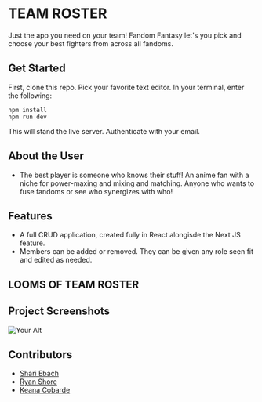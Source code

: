 # TEAM ROSTER
<!-- update the netlify badge above with your own badge that you can find at netlify under settings/general#status-badges -->

Just the app you need on your team! Fandom Fantasy let's you pick and choose your best fighters from across all fandoms.

## Get Started <!-- OPTIONAL, but doesn't hurt -->
First, clone this repo. Pick your favorite text editor. In your terminal, enter the following:

```
npm install
npm run dev
```
This will stand the live server. Authenticate with your email.

## About the User <!-- This is a scaled down user persona -->
- The best player is someone who knows their stuff! An anime fan with a niche for power-maxing and mixing and matching. Anyone who wants to fuse fandoms or see who synergizes with who!

## Features <!-- List your app features using bullets! Do NOT use a paragraph. No one will read that! -->
- A full CRUD application, created fully in React alongisde the Next JS feature. 
- Members can be added or removed. They can be given any role seen fit and edited as needed.

## LOOMS OF TEAM ROSTER<!-- A loom link is sufficient -->




## Project Screenshots <!-- These can be inside of your project. Look at the repos from class and see how the images are included in the readme -->
<img width="auto" alt="Your Alt" src="your-link.png">

## Contributors
- [Shari Ebach](https://github.com/GitEbachS)
- [Ryan Shore](https://github.com/mshorecode)
- [Keana Cobarde](https://github.com/keanacobarde)
